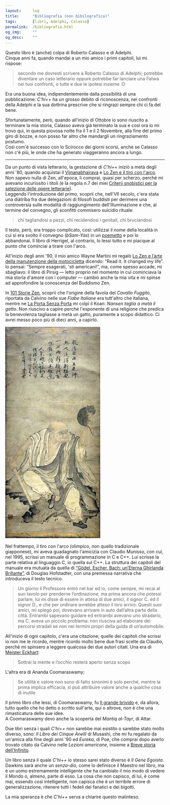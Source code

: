 ```yaml
---
layout:     log
title:      "Bibliografia (non bibilografica)"
tags:       [libri, Adelphi, Calasso]
permalink:  /bibliografia.html
og_img:     ""
og_desc:    ""
---
```


Questo libro è (anche) colpa di Roberto Calasso e di Adelphi.  
Cinque anni fa, quando mandai a un mio amico i primi capitoli, lui mi rispose:

> secondo me dovresti scrivere a Roberto Calasso di Adelphi; potrebbe diventare un caso letterario oppure potrebbe far lanciare una Fatwa nei tuoi confronti, o tutte e due le ipotesi insieme :D

Era una buona idea, indipendentemente dalla possibilità di una pubblicazione: *C'hi++* ha un grosso debito di riconoscenza, nei confronti della Adelphi e la sua dottrina prescrive che si ringrazi sempre chi ci fa del bene.

Sfortunatamente, però, quando all'inizio di Ottobre io sono riuscito a terminare la mia storia, Calasso aveva già terminato la sua e così ora io mi trovo qui, in questa piovosa notte fra il 1 e il 2 Novembre, alla fine del primo giro di bozze, e non posso far altro che mandargli un ringraziamento postumo.  
Così com'è successo con lo Scirocco dei giorni scorsi, anche se Calasso non c'è più, le onde che ha generato viaggeranno ancora a lungo.

---

Da un punto di vista letterario, la gestazione di *C'hi++* iniziò a metà degli anni '80, quando acquistai il 
<a href="https://www.adelphi.it/libro/9788845907159" target="adelphi">Vijnanabhairava</a> e 
<a href="https://www.adelphi.it/libro/9788845901775" target="adelphi">Lo Zen e il tiro con l'arco</a>.
Non sapevo nulla di Zen, all'epoca, li comprai, quasi per scherzo, perché mi avevano incuriosito i titoli (è la regola n.7 dei miei <a target="canaro" href="https://canaro.net/saggi/opere-letterarie.html">Criterii snobistici per la selezione delle opere letterarie</a>).   
Leggendo l'introduzione del primo, scoprii che, nell'VII secolo, c'era stata una diàtriba fra due delegazioni di filosofi buddisti per derimere una controversia sulle modalità di raggiungimento dell'Illuminazione e che, al termine del convegno, gli sconfitti commisero suicidio rituale: 

> chi tagliandosi a pezzi, chi recidendosi i genitali, chi bruciandosi

Il testo, però, era troppo complicato, così: utilizzai il nome della località in cui si era svolto il convegno (*bSam-Yas*) in un <a target="canaro" href="https://canaro.net/concorso/la-poca-lisse.html">poemetto</a> e poi lo abbandonai.
Il libro di Herrigel, al contrario, lo lessi tutto e mi piacque al punto che cominciai a tirare con l'arco.  

All'inizio degli anni '90, il mio amico Wayne Martini mi regalò
<a href="https://www.adelphi.it/libro/9788845907340" target="adelphi">Lo Zen e l’arte della manutenzione della motocicletta</a> dicendo: “Read it. It changed my life”. 
Io pensai: “Sempre esagerati, 'sti americani!”, ma, come spesso accade, mi sbagliavo: il libro di Pirsig &mdash; letto proprio nel momento in cui  cominciava la mia storia d'amore con i computer &mdash; cambiò anche la mia vita e mi spinse ad approfondire la conoscenza del Buddismo Zen.

In <a href="https://www.adelphi.it/libro/" target="adelphi">101 Storie Zen</a>, scoprii che l'origine della favola del <i>Cavallo Fuggito</i>, riportata da Calvino nelle sue *Fiabe Italiane* era tutt'altro che italiana, mentre ne <a href="https://www.adelphi.it/libro/9788845904356" target="adelphi">La Porta Senza Porta</a> mi colpì il Koan: <i>Nansen taglia a metà il gatto</i>.
Non riuscivo a capire perché l'esponente di una religione che predica la benevolenza tagliasse a metà un gatto, puramente a scopo didattico.
Ci avrei messo poco più di dieci anni, a capirlo. 

<p class="centrato"><img src="/assets/img/nansen-taglia-il-gatto.jpg" alt="Nansen taglia il gatto" /></p>

Nel frattempo, il tiro con l'arco (olimpico, non quello tradizionale giapponese), mi aveva guadagnato l'amicizia con Claudio Munisso, con cui, nel 1995, scrissi un manuale di programmazione in C e C++. 
Lui scrisse la parte relativa al linguaggio C, io quella sul C++. 
La struttura dei capitoli del manuale era mutuata da quella di 
<a href="https://www.adelphi.it/libro/9788845907555" target="adelphi">“Gödel, Escher, Bach: un’Eterna Ghirlanda Brillante”</a>, di Douglas Hofstadter, con una premessa narrativa che introduceva il testo tecnico.  

> Un giorno il Professore entrò nel bar ed io, come sempre, mi recai al suo tavolo per prenderne l’ordinazione, ma prima ancora che potessi parlare, lui mi disse di essere in attesa di due amici, il signor C. ed il signor D., e che per ordinare avrebbe atteso il lo­ro arrivo. Questi suoi amici, mi spiegò poi, dovevano arrivare in auto dall’altra parte della città. Entrambi sapevano guidare ed entrambi avevano uno stradario, ma C. aveva un piccolo problema: non riusciva ad elaborare dei percorsi stradali se non nei termini propri della guida di un’automobile.  

All'inizio di ogni capitolo, c'era una citazione; quelle dei capitoli che scrissi io non me le ricordo, mentre ricordo molto bene due frasi scelte da Claudio, perché mi spinsero a leggere qualcosa dei due autori citati. 
Una era di <a href="https://www.adelphi.it/libro/9788845906039" target="adelphi">Meister Eckhart</a>:

> Sottrai la mente e l’occhio resterà aperto senza scopo

L'altra era di Ananda Coomaraswamy;

> Se utilità e valore non sono di fatto sinonimi è solo perché, mentre la prima implica efficacia, si può attribuire valore anche a qualche cosa di inutile

Il primo libro che lessi, di Coomaraswamy, fu <a href="https://www.adelphi.it/libro9788845902604/" target="adelphi">Il grande brivido</a> e, da allora, tutto quello che ho detto o scritto sull'arte, qui o altrove, non è che una rimasticatura delle sue idee.  
A Coomaraswamy devo anche la scoperta del *Mantiq al-Tayr*, di Attar.

Due libri senza i quali *C'hi++* non sarebbe mai esistito o sarebbe stato molto diverso, sono: *Il Libro dei Cinque Anelli* di Musashi, che mi fu regalato da un'amica alla fine degli anni '90 ed *Eureka*, di Poe, che comprai dopo averlo trovato citato da Calvino nelle *Lezioni americane*, insieme a <a href="https://www.adelphi.it/libro/" target="adelphi">Breve storia dell'Infinito</a>.

Un libro senza il quale *C'hi++* io stesso sarei stato diverso è *Il Gene Egoista*.
Dawkins sarà anche un *senza-dio*, come lo definisce il Maestro nel libro, ma è un uomo estremamente intelligente che ha cambiato il mio modo di vedere il Mondo o, almeno, parte di esso.
La cosa che non capisco, di lui, è come mai, essendo così intelligente, non capisca che è un terribile errore di generalizzazione, ritenere tutti i fedeli dei fanatici e dei bigotti.

La mia speranza è che *C'hi++* serva a chiarire questo malinteso.
